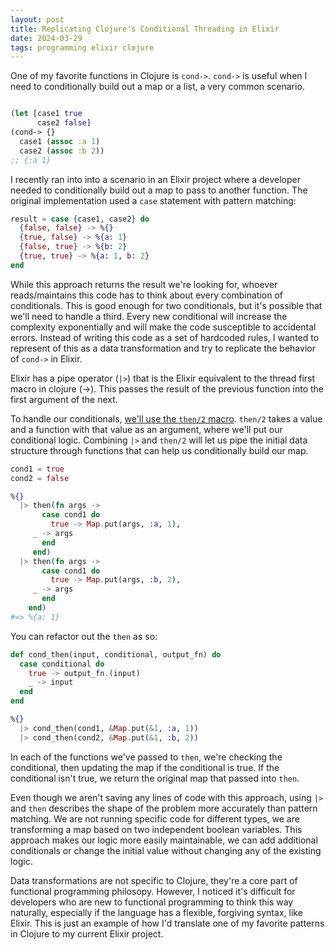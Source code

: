 ```yaml
---
layout: post
title: Replicating Clojure's Conditional Threading in Elixir
date: 2024-03-29
tags: programming elixir clojure
---
```

One of my favorite functions in Clojure is `cond->`. `cond->` is useful when I need to conditionally build out a map or a list, a very common scenario.

```clojure

(let [case1 true
      case2 false]
(cond-> {}
  case1 (assoc :a 1)
  case2 (assoc :b 2))
;; {:a 1}
```

I recently ran into into a scenario in an Elixir project where a developer needed to conditionally build out a map to pass to another function.
The original implementation used a `case` statement with pattern matching:

```elixir
result = case {case1, case2} do
  {false, false} -> %{}
  {true, false} -> %{a: 1}
  {false, true} -> %{b: 2}
  {true, true} -> %{a: 1, b: 2}
end
```

While this approach returns the result we're looking for, whoever reads/maintains this code has to think about every combination of conditionals.
This is good enough for two conditionals, but it's possible that we'll need to handle a third.
Every new conditional will increase the complexity exponentially and will make the code susceptible to accidental errors.
Instead of writing this code as a set of hardcoded rules, I wanted to represent of this as a data transformation and try to replicate the behavior of `cond->` in Elixir.

Elixir has a pipe operator (`|>`) that is the Elixir equivalent to the thread first macro in clojure (->).
This passes the result of the previous function into the first argument of the next.

To handle our conditionals, [we'll use the `then/2` macro](https://hexdocs.pm/elixir/1.12.3/Kernel.html#then/2). `then/2` takes a value and a function with that value as an argument, where we'll put our conditional logic. Combining `|>` and `then/2` will let us pipe the initial data structure through functions that can help us conditionally build our map.


```elixir
cond1 = true
cond2 = false

%{}
  |> then(fn args ->
       case cond1 do
         true -> Map.put(args, :a, 1),
	 _ -> args
       end
     end)
  |> then(fn args ->
       case cond1 do
         true -> Map.put(args, :b, 2),
	 _ -> args
       end
    end)
#=> %{a: 1}
```

You can refactor out the `then` as so:

```elixir
def cond_then(input, conditional, output_fn) do
  case conditional do
    true -> output_fn.(input)
    _ -> input
  end
end

%{}
  |> cond_then(cond1, &Map.put(&1, :a, 1))
  |> cond_then(cond2, &Map.put(&1, :b, 2))
```

In each of the functions we've passed to `then`, we're checking the conditional, then updating the map if the conditional is true.
If the conditional isn't true, we return the original map that passed into `then`.

Even though we aren't saving any lines of code with this approach, using `|>` and `then` describes the shape of the problem more accurately than pattern matching.
We are not running specific code for different types, we are transforming a map based on two independent boolean variables.
This approach makes our logic more easily maintainable, we can add additional conditionals or change the initial value without changing any of the existing logic.

Data transformations are not specific to Clojure, they're a core part of functional programming philosopy.
However, I noticed it's difficult for developers who are new to functional programming to think this way naturally, especially if the language has a flexible, forgiving syntax,
like Elixir.
This is just an example of how I'd translate one of my favorite patterns in Clojure to my current Elixir project.
